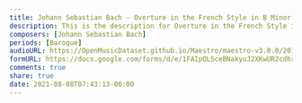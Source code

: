 ```yaml
---
title: Johann Sebastian Bach - Overture in the French Style in B Minor BWV 831 (1)
description: This is the description for Overture in the French Style in B Minor BWV 831 by Johann Sebastian Bach
composers: [Johann Sebastian Bach]
periods: [Baroque]
audioURL: https://OpenMusicDataset.github.io/Maestro/maestro-v3.0.0/2013/ORIG-MIDI_01_7_10_13_Group_MID--AUDIO_07_R3_2013_wav--1.midi
formURL: https://docs.google.com/forms/d/e/1FAIpQLSceBNakyuJ2XKwUR2cdhrCY36VkoFkURxhazXvzhUYev9XpTg/viewform
comments: true
share: true
date: 2021-08-08T07:43:13-06:00
---
```

